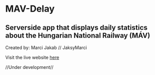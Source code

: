# MAV-Delay
## Serverside app that displays daily statistics about the Hungarian National Railway (MÁV)

Created by: Marci Jakab // JaksyMarci

Visit the live website [here](https://data-centaur-395912.ey.r.appspot.com/)

//Under development//

